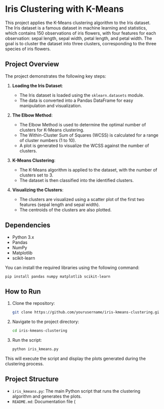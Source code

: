 # Iris Clustering with K-Means

This project applies the K-Means clustering algorithm to the Iris dataset. The Iris dataset is a famous dataset in machine learning and statistics, which contains 150 observations of iris flowers, with four features for each observation: sepal length, sepal width, petal length, and petal width. The goal is to cluster the dataset into three clusters, corresponding to the three species of iris flowers.

## Project Overview

The project demonstrates the following key steps:

1. **Loading the Iris Dataset**:
   - The Iris dataset is loaded using the `sklearn.datasets` module.
   - The data is converted into a Pandas DataFrame for easy manipulation and visualization.

2. **The Elbow Method**:
   - The Elbow Method is used to determine the optimal number of clusters for K-Means clustering.
   - The Within-Cluster Sum of Squares (WCSS) is calculated for a range of cluster numbers (1 to 10).
   - A plot is generated to visualize the WCSS against the number of clusters.

3. **K-Means Clustering**:
   - The K-Means algorithm is applied to the dataset, with the number of clusters set to 3.
   - The dataset is then classified into the identified clusters.

4. **Visualizing the Clusters**:
   - The clusters are visualized using a scatter plot of the first two features (sepal length and sepal width).
   - The centroids of the clusters are also plotted.

## Dependencies

- Python 3.x
- Pandas
- NumPy
- Matplotlib
- scikit-learn

You can install the required libraries using the following command:

    pip install pandas numpy matplotlib scikit-learn


## How to Run

1. Clone the repository:

    ```bash
   git clone https://github.com/yourusername/iris-kmeans-clustering.git
    ```

2. Navigate to the project directory:

    ```bash
    cd iris-kmeans-clustering
    ```

3. Run the script:

    ```bash
    python iris_kmeans.py
    ```

This will execute the script and display the plots generated during the clustering process.

## Project Structure

- `iris_kmeans.py`: The main Python script that runs the clustering algorithm and generates the plots.
- `README.md`: Documentation file (




